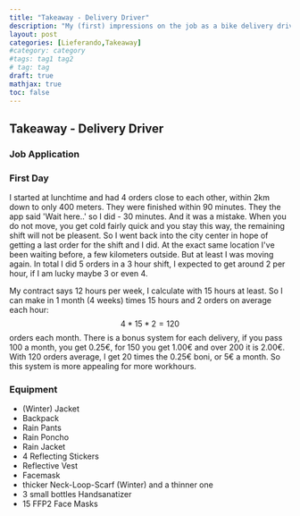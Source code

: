 ```yaml
---
title: "Takeaway - Delivery Driver"
description: "My (first) impressions on the job as a bike delivery driver in Germany (Lieferando)"
layout: post
categories: [Lieferando,Takeaway]
#category: category
#tags: tag1 tag2
# tag: tag
draft: true
mathjax: true
toc: false
---
```



## Takeaway - Delivery Driver

### Job Application

### First Day

I started at lunchtime and had 4 orders close to each other, within 2km down to only 400 meters. They were finished within 90 minutes. They the app said 'Wait here..' so I did - 30 minutes. And it was a mistake. When you do not move, you get cold fairly quick and you stay this way, the remaining shift will not be pleasent. So I went back into the city center in hope of getting a last order for the shift and I did. At the exact same location I've been waiting before, a few kilometers outside. But at least I was moving again.
In total I did 5 orders in a 3 hour shift, I expected to get around 2 per hour, if I am lucky maybe 3 or even 4.

My contract says 12 hours per week, I calculate with 15 hours at least. So I can make in 1 month (4 weeks) times 15 hours and 2 orders on average each hour:
$$4 * 15 * 2 = 120$$ orders each month. 
There is a bonus system for each delivery, if you pass 100 a month, you get 0.25€, for 150 you get 1.00€ and over 200 it is 2.00€.
With 120 orders average, I get 20 times the 0.25€ boni, or 5€ a month.
So this system is more appealing for more workhours.

### Equipment

- (Winter) Jacket
- Backpack
- Rain Pants
- Rain Poncho
- Rain Jacket
- 4 Reflecting Stickers
- Reflective Vest
- Facemask
- thicker Neck-Loop-Scarf (Winter) and a thinner one
- 3 small bottles Handsanatizer
- 15 FFP2 Face Masks

